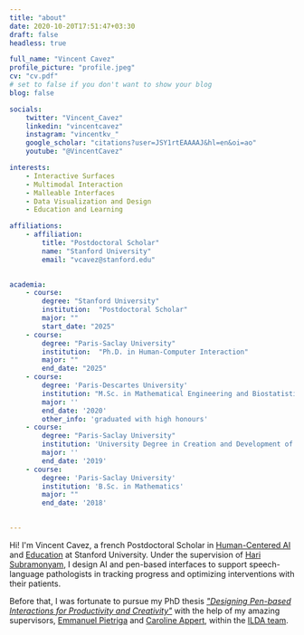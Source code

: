 ```yaml
---
title: "about"
date: 2020-10-20T17:51:47+03:30
draft: false
headless: true

full_name: "Vincent Cavez"
profile_picture: "profile.jpeg"
cv: "cv.pdf"
# set to false if you don't want to show your blog
blog: false

socials:
    twitter: "Vincent_Cavez"
    linkedin: "vincentcavez"
    instagram: "vincentkv_"
    google_scholar: "citations?user=JSY1rtEAAAAJ&hl=en&oi=ao"
    youtube: "@VincentCavez"

interests:
    - Interactive Surfaces
    - Multimodal Interaction
    - Malleable Interfaces
    - Data Visualization and Design
    - Education and Learning

affiliations:
    - affiliation:
        title: "Postdoctoral Scholar"
        name: "Stanford University"
        email: "vcavez@stanford.edu"
   

academia:
    - course:
        degree: "Stanford University"
        institution:  "Postdoctoral Scholar"
        major: ""
        start_date: "2025"
    - course:
        degree: "Paris-Saclay University"
        institution:  "Ph.D. in Human-Computer Interaction"
        major: ""
        end_date: "2025"
    - course:
        degree: 'Paris-Descartes University'
        institution: "M.Sc. in Mathematical Engineering and Biostatistics"
        major: ''
        end_date: '2020'
        other_info: 'graduated with high honours'
    - course:
        degree: "Paris-Saclay University"
        institution: 'University Degree in Creation and Development of Innovative Start-ups'
        major: ''
        end_date: '2019'
    - course:
        degree: 'Paris-Saclay University'
        institution: 'B.Sc. in Mathematics'
        major: ""
        end_date: '2018'

       
---
```



Hi! I'm Vincent Cavez, a french Postdoctoral Scholar in [Human-Centered AI][10] and [Education][11] at Stanford University. Under the supervision of [Hari Subramonyam][9], I design AI and pen-based interfaces to support speech-language pathologists in tracking progress and optimizing interventions with their patients.

Before that, I was fortunate to pursue my PhD thesis [_"Designing Pen-based Interactions for Productivity and Creativity"_][6] with the help of my amazing supervisors, [Emmanuel Pietriga][7] and [Caroline Appert][8], within the [ILDA team][2].

[1]: https://www.universite-paris-saclay.fr/en
[2]: https://ilda.saclay.inria.fr/
[3]: https://www.lisn.upsaclay.fr/
[4]: https://www.limsi.fr/en/
[5]: https://www.lri.fr/
[6]: https://www.theses.fr/s297907
[7]: https://pages.saclay.inria.fr/emmanuel.pietriga/
[8]: https://www.lri.fr/~appert/
[9]: https://haridecoded.com/
[10]: https://hai.stanford.edu/
[11]: https://ed.stanford.edu/
